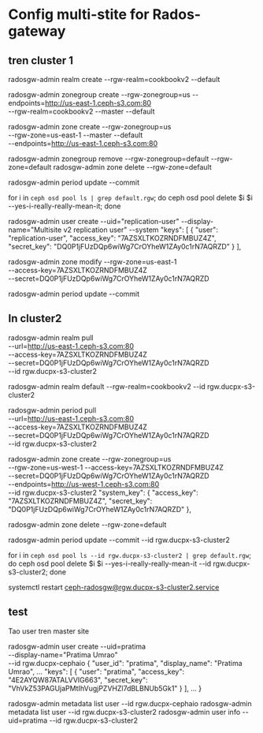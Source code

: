 # Config multi-stite for Rados-gateway

## tren cluster 1
radosgw-admin realm create --rgw-realm=cookbookv2 --default

radosgw-admin zonegroup create --rgw-zonegroup=us --endpoints=http://us-east-1.ceph-s3.com:80 \
--rgw-realm=cookbookv2 --master --default

radosgw-admin zone create --rgw-zonegroup=us \
--rgw-zone=us-east-1 --master --default \
--endpoints=http://us-east-1.ceph-s3.com:80

radosgw-admin zonegroup remove --rgw-zonegroup=default --rgw-zone=default
radosgw-admin zone delete --rgw-zone=default

radosgw-admin period update --commit

for i in `ceph osd pool ls | grep default.rgw`; do ceph osd pool delete $i $i --yes-i-really-really-mean-it; done

radosgw-admin user create --uid="replication-user" --display-name="Multisite v2 replication user" --system
    "keys": [
        {
            "user": "replication-user",
            "access_key": "7AZSXLTKOZRNDFMBUZ4Z",
            "secret_key": "DQ0P1jFUzDQp6wiWg7CrOYheW1ZAy0c1rN7AQRZD"
        }
    ],

radosgw-admin zone modify --rgw-zone=us-east-1 \
--access-key=7AZSXLTKOZRNDFMBUZ4Z \
--secret=DQ0P1jFUzDQp6wiWg7CrOYheW1ZAy0c1rN7AQRZD

radosgw-admin period update --commit

## In cluster2

radosgw-admin realm pull \
--url=http://us-east-1.ceph-s3.com:80 \
--access-key=7AZSXLTKOZRNDFMBUZ4Z \
--secret=DQ0P1jFUzDQp6wiWg7CrOYheW1ZAy0c1rN7AQRZD \
--id rgw.ducpx-s3-cluster2

radosgw-admin realm default --rgw-realm=cookbookv2 --id rgw.ducpx-s3-cluster2

radosgw-admin period pull \
--url=http://us-east-1.ceph-s3.com:80 \
--access-key=7AZSXLTKOZRNDFMBUZ4Z \
--secret=DQ0P1jFUzDQp6wiWg7CrOYheW1ZAy0c1rN7AQRZD \
--id rgw.ducpx-s3-cluster2

radosgw-admin zone create --rgw-zonegroup=us \
--rgw-zone=us-west-1 --access-key=7AZSXLTKOZRNDFMBUZ4Z \
--secret=DQ0P1jFUzDQp6wiWg7CrOYheW1ZAy0c1rN7AQRZD \
--endpoints=http://us-west-1.ceph-s3.com:80 \
--id rgw.ducpx-s3-cluster2
    "system_key": {
            "access_key": "7AZSXLTKOZRNDFMBUZ4Z",
            "secret_key": "DQ0P1jFUzDQp6wiWg7CrOYheW1ZAy0c1rN7AQRZD"
        },

radosgw-admin zone delete --rgw-zone=default

radosgw-admin period update --commit --id rgw.ducpx-s3-cluster2

for i in `ceph osd pool ls --id rgw.ducpx-s3-cluster2 | grep default.rgw`; do ceph osd pool delete $i $i --yes-i-really-really-mean-it --id rgw.ducpx-s3-cluster2; done

systemctl restart ceph-radosgw@rgw.ducpx-s3-cluster2.service

## test

Tao user tren master site

radosgw-admin user create --uid=pratima \
--display-name="Pratima Umrao" \
--id rgw.ducpx-cephaio
{
    "user_id": "pratima",
    "display_name": "Pratima Umrao",
    ...
    "keys": [
        {
            "user": "pratima",
            "access_key": "4E2AYQW87ATALVVIG663",
            "secret_key": "VhVkZ53PAGUjaPMtIhVugjPZVHZl7dBLBNUb5Gk1"
        }
    ],
    ...
}

radosgw-admin metadata list user --id rgw.ducpx-cephaio
radosgw-admin metadata list user --id rgw.ducpx-s3-cluster2
radosgw-admin user info --uid=pratima --id rgw.ducpx-s3-cluster2